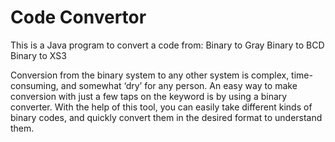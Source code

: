 # Code Convertor

This is a Java program to convert a code from:
 Binary to Gray
 Binary to BCD
 Binary to XS3

Conversion from the binary system to any other system is complex, time-consuming, and somewhat ‘dry’ for any person. An easy way to make conversion with just a few taps on the keyword is by using a binary converter. With the help of this tool, you can easily take different kinds of binary codes, and quickly convert them in the desired format to understand them.
